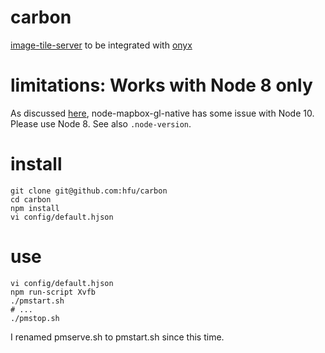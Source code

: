 # carbon
[image-tile-server](https://github.com/hfu/image-tile-server) to be integrated with [onyx](https://github.com/un-vector-tile-toolkit/onyx)

# limitations: Works with Node 8 only
As discussed [here](https://github.com/mapbox/mapbox-gl-native/issues/12252), node-mapbox-gl-native has some issue with Node 10. Please use Node 8. See also `.node-version`.

# install
```console
git clone git@github.com:hfu/carbon
cd carbon
npm install
vi config/default.hjson
```

# use
```console
vi config/default.hjson
npm run-script Xvfb
./pmstart.sh
# ...
./pmstop.sh
```

I renamed pmserve.sh to pmstart.sh since this time. 
